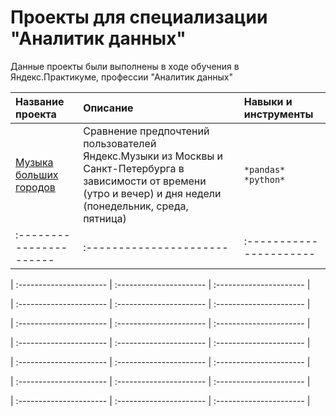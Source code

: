# Проекты для специализации "Аналитик данных" 


Данные проекты были выполнены в ходе обучения в Яндекс.Практикуме, профессии "Аналитик данных"

| Название проекта | Описание | Навыки и инструменты | 
| :---------------------- | :---------------------- | :---------------------- |
| [Музыка больших городов](01_music_big_cities) | Сравнение предпочтений пользователей Яндекс.Музыки из Москвы и Санкт-Петербурга в зависимости от времени (утро и вечер) и дня недели (понедельник, среда, пятница)| `*pandas*` `*python*`|
| :---------------------- | :---------------------- | :---------------------- |

| :---------------------- | :---------------------- | :---------------------- |

| :---------------------- | :---------------------- | :---------------------- |

| :---------------------- | :---------------------- | :---------------------- |

| :---------------------- | :---------------------- | :---------------------- |

| :---------------------- | :---------------------- | :---------------------- |

| :---------------------- | :---------------------- | :---------------------- |

| :---------------------- | :---------------------- | :---------------------- |